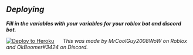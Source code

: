 ## _Deploying_
***Fill in the variables with your variables for your roblox bot and discord bot.***

[![Deploy to Heroku](https://www.herokucdn.com/deploy/button.png)](https://heroku.com/deploy)
​
​
​
​
​
_This was made by MrCoolGuy2008WoW on Roblox and OkBoomer#3424 on Discord._

